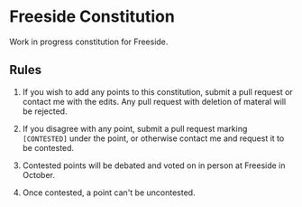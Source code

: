 # Freeside Constitution

Work in progress constitution for Freeside.

## Rules

1. If you wish to add any points to this constitution, submit a pull request or contact me with the edits. Any pull request with deletion of materal will be rejected.

2. If you disagree with any point, submit a pull request marking `[CONTESTED]` under the point, or otherwise contact me and request it to be contested.

3. Contested points will be debated and voted on in person at Freeside in October.

4. Once contested, a point can't be uncontested.
